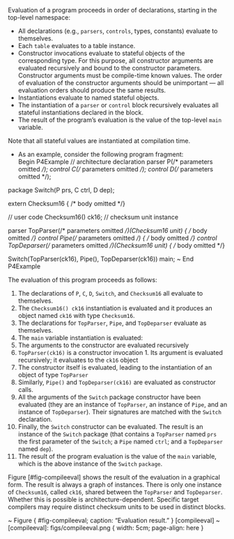 Evaluation of a program proceeds in order of declarations, starting in
the top-level namespace:

  - All declarations (e.g., `parsers`, `controls`, types, constants)
    evaluate to themselves.
  - Each `table` evaluates to a table instance.
  - Constructor invocations evaluate to stateful objects of the
    corresponding type. For this purpose, all constructor arguments are
    evaluated recursively and bound to the constructor parameters.
    Constructor arguments must be compile-time known values. The order
    of evaluation of the constructor arguments should be unimportant —
    all evaluation orders should produce the same results.
  - Instantiations evaluate to named stateful objects.
  - The instantiation of a `parser` or `control` block recursively
    evaluates all stateful instantiations declared in the block.
  - The result of the program’s evaluation is the value of the top-level
    `main` variable.

Note that all stateful values are instantiated at compilation time.

  - As an example, consider the following program fragment:  
    Begin P4Example // architecture declaration parser P(/\* parameters
    omitted */); control C(/* parameters omitted */); control D(/*
    parameters omitted \*/);

package Switch(P prs, C ctrl, D dep);

extern Checksum16 { /\* body omitted \*/}

// user code Checksum16() ck16; // checksum unit instance

parser TopParser(/\* parameters omitted */)(Checksum16 unit) { /* body
omitted */} control Pipe(/* parameters omitted */) { /* body omitted */}
control TopDeparser(/* parameters omitted */)(Checksum16 unit) { /* body
omitted \*/}

Switch(TopParser(ck16), Pipe(), TopDeparser(ck16)) main; \~ End
P4Example

The evaluation of this program proceeds as follows:

1.  The declarations of `P`, `C`, `D`, `Switch`, and `Checksum16` all
    evaluate to themselves.
2.  The `Checksum16() ck16` instantiation is evaluated and it produces
    an object named `ck16` with type `Checksum16`.
3.  The declarations for `TopParser`, `Pipe`, and `TopDeparser` evaluate
    as themselves.
4.  The `main` variable instantiation is evaluated:
5.  The arguments to the constructor are evaluated recursively
6.  `TopParser(ck16)` is a constructor invocation 1. Its argument is
    evaluated recursively; it evaluates to the `ck16` object
7.  The constructor itself is evaluated, leading to the instantiation of
    an object of type `TopParser`
8.  Similarly, `Pipe()` and `TopDeparser(ck16)` are evaluated as
    constructor calls.
9.  All the arguments of the `Switch` package constructor have been
    evaluated (they are an instance of `TopParser`, an instance of
    `Pipe`, and an instance of `TopDeparser`). Their signatures are
    matched with the `Switch` declaration.
10. Finally, the `Switch` constructor can be evaluated. The result is an
    instance of the `Switch` package (that contains a `TopParser` named
    `prs` the first parameter of the `Switch`; a `Pipe` named `ctrl`;
    and a `TopDeparser` named `dep`).
11. The result of the program evaluation is the value of the `main`
    variable, which is the above instance of the `Switch` `package`.

Figure \[\#fig-compileeval\] shows the result of the evaluation in a
graphical form. The result is always a graph of instances. There is only
one instance of `Checksum16`, called `ck16`, shared between the
`TopParser` and `TopDeparser`. Whether this is possible is
architecture-dependent. Specific target compilers may require distinct
checksum units to be used in distinct blocks.

\~ Figure { \#fig-compileeval; caption: “Evaluation result.” }
\[compileeval\] \~ \[compileeval\]: figs/compileeval.png { width: 5cm;
page-align: here }
